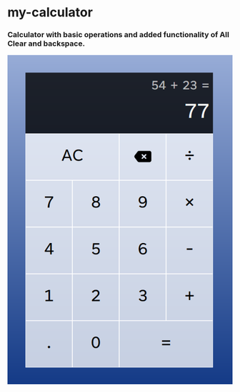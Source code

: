 # my-calculator

### Calculator with basic operations and added functionality of All Clear and backspace. 
![demo-photo](./demo-calc.png)

